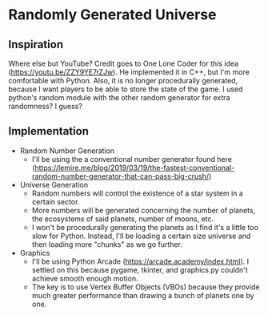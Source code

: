 # Randomly Generated Universe
## Inspiration
Where else but YouTube? Credit goes to One Lone Coder for this idea (https://youtu.be/ZZY9YE7rZJw). He implemented it in C++,
but I'm more comfortable with Python. Also, it is no longer procedurally generated, because I want players to be able to store the state of the game.
I used python's random module with the other random generator for extra randomness? I guess?

## Implementation
* Random Number Generation
    * I'll be using the a conventional number generator found here (https://lemire.me/blog/2019/03/19/the-fastest-conventional-random-number-generator-that-can-pass-big-crush/)
* Universe Generation
    * Random numbers will control the existence of a star system in a certain sector.
    * More numbers will be generated concerning the number of planets, the ecosystems of said planets, number of moons, etc.
    * I won't be procedurally generating the planets as I find it's a little too slow for Python. Instead, I'll be loading a certain size universe and then loading more "chunks" as we go further.
* Graphics
    * I'll be using Python Arcade (https://arcade.academy/index.html). I settled on this because pygame, tkinter, and graphics.py couldn't achieve smooth enough motion.
    * The key is to use Vertex Buffer Objects (VBOs) because they provide much greater performance than drawing a bunch of planets one by one.